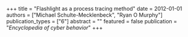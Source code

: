 +++
title = "Flashlight as a process tracing method"
date = 2012-01-01
authors = ["Michael Schulte-Mecklenbeck", "Ryan O Murphy"]
publication_types = ["6"]
abstract = ""
featured = false
publication = "*Encyclopedia of cyber behavior*"
+++

